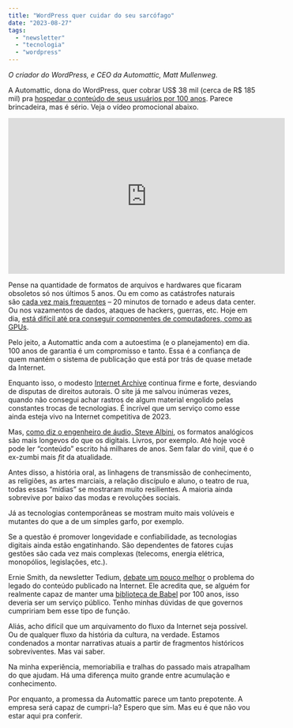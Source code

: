 ```yaml
---
title: "WordPress quer cuidar do seu sarcófago"
date: "2023-08-27"
tags: 
  - "newsletter"
  - "tecnologia"
  - "wordpress"
---
```


_O criador do WordPress, e CEO da Automattic, Matt Mullenweg._

A Automattic, dona do WordPress, quer cobrar US$ 38 mil (cerca de R$ 185 mil) pra [hospedar o conteúdo de seus usuários por 100 anos](https://wordpress.com/blog/2023/08/25/introducing-the-100-year-plan/). Parece brincadeira, mas é sério. Veja o vídeo promocional abaixo.

<iframe width="560" height="315" src="https://www.youtube.com/embed/N6-Ds7nPokE?si=YXoNqwLtMZR1X0H0" title="YouTube video player" frameborder="0" allow="accelerometer; autoplay; clipboard-write; encrypted-media; gyroscope; picture-in-picture; web-share" allowfullscreen></iframe>

Pense na quantidade de formatos de arquivos e hardwares que ficaram obsoletos só nos últimos 5 anos. Ou em como as catástrofes naturais são [cada vez mais frequentes](https://billmckibben.substack.com/p/where-should-i-live?r=h5dw) – 20 minutos de tornado e adeus data center. Ou nos vazamentos de dados, ataques de hackers, guerras, etc. Hoje em dia, [está difícil até pra conseguir componentes de computadores, como as GPUs](https://www.fragster.com/nvidia-confirms-gpu-market-crisis/).

Pelo jeito, a Automattic anda com a autoestima (e o planejamento) em dia. 100 anos de garantia é um compromisso e tanto. Essa é a confiança de quem mantém o sistema de publicação que está por trás de quase metade da Internet.

Enquanto isso, o modesto [Internet Archive](https://archive.org/) continua firme e forte, desviando de disputas de direitos autorais. O site já me salvou inúmeras vezes, quando não consegui achar rastros de algum material engolido pelas constantes trocas de tecnologias. É incrível que um serviço como esse ainda esteja vivo na Internet competitiva de 2023.

Mas, [como diz o engenheiro de áudio, Steve Albini](https://chicago.suntimes.com/columnists/2021/9/5/22627932/steve-albini-recording-engineer-electrical-audio-studio-music-digital-analog-avondale-steinberg), os formatos analógicos são mais longevos do que os digitais. Livros, por exemplo. Até hoje você pode ler “conteúdo” escrito há milhares de anos. Sem falar do vinil, que é o ex-zumbi mais _fit_ da atualidade.

Antes disso, a história oral, as linhagens de transmissão de conhecimento, as religiões, as artes marciais, a relação discípulo e aluno, o teatro de rua, todas essas “mídias” se mostraram muito resilientes. A maioria ainda sobrevive por baixo das modas e revoluções sociais.

Já as tecnologias contemporâneas se mostram muito mais volúveis e mutantes do que a de um simples garfo, por exemplo.

Se a questão é promover longevidade e confiabilidade, as tecnologias digitais ainda estão engatinhando. São dependentes de fatores cujas gestões são cada vez mais complexas (telecoms, energia elétrica, monopólios, legislações, etc.).

Ernie Smith, da newsletter Tedium, [debate um pouco melhor](https://tedium.co/2023/08/26/wordpress-100-year-plan-archival-legacy/) o problema do legado do conteúdo publicado na Internet. Ele acredita que, se alguém for realmente capaz de manter uma [biblioteca de Babel](http://site.ufvjm.edu.br/cafeliterario/a-biblioteca-de-babel-jorge-luis-borges/) por 100 anos, isso deveria ser um serviço público. Tenho minhas dúvidas de que governos cumpririam bem esse tipo de função.

Aliás, acho difícil que um arquivamento do fluxo da Internet seja possível. Ou de qualquer fluxo da história da cultura, na verdade. Estamos condenados a montar narrativas atuais a partir de fragmentos históricos sobreviventes. Mas vai saber.

Na minha experiência, memoriabilia e tralhas do passado mais atrapalham do que ajudam. Há uma diferença muito grande entre acumulação e conhecimento.

Por enquanto, a promessa da Automattic parece um tanto prepotente. A empresa será capaz de cumpri-la? Espero que sim. Mas eu é que não vou estar aqui pra conferir.
